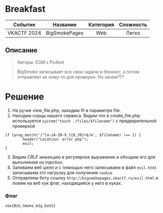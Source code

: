 # Breakfast

|   Cобытие   | Название | Категория | Сложность |
| :---------: | :------: | :-------: | :-------: |
| VKACTF 2024 |  BigSmokePages |  Web  |  Легко  |

## Описание

>Авторы: EGM x Po4est
>
>BigSmoke записывает все свои задачи в блокнот, а потом отправляет их кому-то для проверки. Но зачем???

# Решение

1. На ручке view_file.php, находим lfi в параметре file.
2. Находим сорцы нашего сервиса. Видим что в create_file.php используется ```system("touch ./files/$filename")``` с предварительной проверкой 
```
if (preg_match('/^[a-zA-Z0-9_]{0,30}+$/m', $filename) !== 1) {
        header("Location: error.php");
        exit;
}
```
3. Видим CRLF инъекцию в регулярное выражение и обходим его для выполнения os injection.
4. Заливаем веб шелл и с помощью него записываем в файл ```evil.html``` записываем ```XSS``` нагрузку для получения ```cookie``` 
5. Отправляем боту ссылку ```http://bigsmokepages.vkactf.ru/evil.html``` и ловим на веб хук флаг, находящийся у него в куках.



### Флаг


```
vka{B1G_Smoke_bIg_boSS}
```
